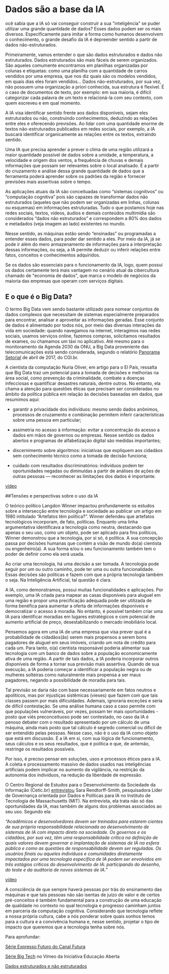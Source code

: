 # Dados são a base da IA

ocê sabia que a IA só vai conseguir construir a sua "inteligência" se puder utilizar uma grande quantidade de dados? Esses dados podem ser os mais diversos. Especificamente para imitar a forma como humanos desenvolvem o conhecimento, o grande desafio da IA é depreender sentido a partir de dados não-estruturados. 

Primeiramente, vamos entender o que são dados estruturados e dados não estruturados. Dados estruturados são mais fáceis de serem organizados. São aqueles comumente encontramos em planilhas organizadas por colunas e etiquetas: como uma planilha com a quantidade de carros vendidos por uma empresa, que nos diz quais são os modelos vendidos, em quais dias eles foram vendidos... Dados não-estruturados, por sua vez, não possuem uma organização a priori conhecida, sua estrutura é flexível. É o caso de documentos de texto, por exemplo: em sua maioria, é difícil categorizar cada palavra de um texto e relacioná-la com seu contexto, com quem escreveu e em qual momento.

A IA visa identificar sentido frente aos dados disponíveis, sejam eles estruturados ou não, construindo conhecimentos, deduzindo as relações entre eles e oferecendo previsões. Ao lidar com uma quantidade enorme de textos não-estruturados publicados em redes sociais, por exemplo, a IA buscará identificar organicamente as relações entre os textos, extraindo sentido. 

Uma IA que precisa aprender a prever o clima de uma região utilizará a maior quantidade possível de dados sobre a umidade, a temperatura, a velocidade e origem dos ventos, a frequência de chuvas e demais informações que possam ser relevantes sobre o local analisado. É a partir do cruzamento e análise dessa grande quantidade de dados que a ferramenta poderá aprender sobre os padrões da região e fornecer previsões mais assertivas sobre o tempo. 

As aplicações atuais da IA são conceituadas como “sistemas cognitivos” ou “computação cognitiva” pois são capazes de transformar dados não estruturados (aqueles que não podem ser organizadas em linhas, colunas ou esquemas) em informações estruturadas. Tudo o que postamos hoje nas redes sociais, textos, vídeos, áudios e demais conteúdos multimídia são considerados “dados não estruturados” e correspondem a 80% dos dados e metadados (veja imagem ao lado) existentes no mundo.

Nesse sentido, as máquinas estão sendo “ensinadas” ou programadas a entender esses dados, para poder dar sentido a eles. Por meio da IA, já se pode ir além do mero armazenamento de informações para a interpretação dessas informações, ou seja, a IA permite deduzir ou inferir relações entre fatos, conceitos e conhecimentos adquiridos. 

Se os dados são essenciais para o funcionamento da IA, logo, quem possui os dados certamente terá mais vantagem no cenário atual da cibercultura chamado de "economia de dados", que marca o modelo de negócios da maioria das empresas que operam com serviços digitais. 

## E o que é o Big Data?

O termo Big Data vem sendo bastante utilizado para nomear conjuntos de dados complexos que necessitam de sistemas especialmente preparados para encontrar, analisar e aproveitar as informações geradas. Esse conjunto de dados é alimentado por todos nós, por meio das diversas interações da vida em sociedade: quando navegamos na internet,  interagimos nas redes sociais, usamos serviços online, fazemos compras, solicitamos resultados de exames, ou chamamos um táxi no aplicativo. Até mesmo para o monitoramento da Agenda 2030 da ONU, a Big Data proveniente das telecomunicações está sendo considerada, segundo o relatório [Panorama Setorial](https://nic.br/media/docs/publicacoes/1/Panorama_Setorial_12.pdf) de abril de 2017, do CGI.br.

A cientista da computação Nuria Oliver, em artigo para o El País, ressalta que Big Data traz um potencial para a tomada de decisões e melhorias na área social, como prevenção da criminalidade, combate a doenças infecciosas e quantificar desastres naturais, dentre outros. No entanto, ela chama a atenção para questões éticas que precisam ser consideradas no âmbito da política pública em relação às decisões baseadas em dados, que resumimos aqui:

* garantir a privacidade dos indivíduos: mesmo sendo dados anônimos, processos de cruzamento e combinação permitem inferir características sobre uma pessoa em particular;

* assimetria no acesso à informação: evitar a concentração do acesso a dados em mãos de governos ou empresas. Nesse sentido os dados abertos e programas de alfabetização digital são medidas importantes;

* discernimento sobre algoritmos: iniciativas que expliquem aos cidadãos sem conhecimento técnico como a tomada de decisão funciona;

* cuidado com resultados discriminatórios: indivíduos podem ter oportunidades negadas ou diminuídas a partir de análises de ações de outras pessoas — reconhecer as limitações dos dados é importante.

[vídeo](https://youtu.be/qN_-sltGFOw)

##Tensões e perspectivas sobre o uso da IA

O teórico político Langdon Winner impactou profundamente os estudos sobre a intersecção entre tecnologia e sociedade ao publicar um artigo em 1980 intitulado “Artefatos têm política?”. Winner defendeu que artefatos tecnológicos incorporam, de fato, políticas. Enquanto uma linha argumentativa identificava a tecnologia como neutra, destacando que apenas o seu uso, como um objeto, pode ser aplicado para fins políticos, Winner demonstrou que a tecnologia, por si só, é política. A sua concepção passa por decisões humanas que contém a visão de mundo do(a) cientista ou engenheiro(a). A sua forma e/ou o seu funcionamento também tem o poder de definir como ela será usada. 

Ao criar uma tecnologia, há uma decisão a ser tomada. A tecnologia pode seguir por um ou outro caminho, pode ter uma ou outra funcionalidade. Essas decisões são políticas e fazem com que a própria tecnologia também o seja. Na Inteligência Artificial, tal questão é clara. 

A IA, como demonstramos, possui muitas funcionalidades e aplicações. Por exemplo, uma IA criada para mapear as casas disponíveis para aluguel em uma região e propor uma precificação adequada pode ser utilizada de forma benéfica para aumentar a oferta de informações disponíveis e democratizar o acesso à moradia. No entanto, é possível também criar uma IA para identificar moradias em lugares estratégicos e com potencial de aumento artificial de preço, desestabilizando o mercado imobiliário local. 

Pensemos agora em uma IA de uma empresa que visa prever qual é a probabilidade de cidadãos(ãs) serem mais propensos a serem bons pagadores de aluguel em seus imóveis, criando um nota de crédito para cada um. Para tanto, o(a) cientista responsável poderia alimentar sua tecnologia com um banco de dados sobre a população economicamente ativa de uma região. A partir de tais dados, a IA poderia incorporar outros disponíveis de forma a tornar sua previsão mais assertiva. Quando de sua execução, a IA poderia começar a identificar a população negra ou de mulheres solteiras como naturalmente mais propensa a ser maus pagadores, negando a possibilidade de moradia para tais. 

Tal previsão se daria não com base necessariamente em fatos neutros e apolíticos, mas por injustiças sistêmicas (vieses) que fazem com que tais classes passem por mais dificuldades. Ademais, ignoraria exceções e seria de difícil contestação. Se uma análise humana caso a caso permite com que populações vulneráveis, por vezes, possam ter mais oportunidades - posto que viés preconceituoso pode ser contestado, no caso da IA é penoso debater com o resultado apresentado por um cálculo de uma máquina, ainda mais posto que tal cálculo é segredo comercial ou difícil de ser entendido pelas pessoas. Nesse caso, não é o uso da IA como objeto que está em discussão. É a IA em si, com sua lógica de funcionamento, seus cálculos e os seus resultados, que é política e que, de antemão, restringe os resultados possíveis.

Por isso, é preciso pensar em soluções, usos e processos éticos para a IA. A coleta e processamento massivo de dados usados nas inteligências artificiais podem implicar no aumento da vigilância, na restrição da autonomia dos indivíduos, na redução da liberdade de expressão.

O Centro Regional de Estudos para o Desenvolvimento da Sociedade da Informação (Cetic.br) [entrevistou](https://nic.br/media/docs/publicacoes/1/Panorama_outubro_2018_online.pdf) Sara Rendtorff-Smith, pesquisadora Líder de Governança orientada por Dados e Políticas para IA no Instituto de Tecnologia de Massachusetts (MIT). Na entrevista, ela trata não só das oportunidades da IA, mas também de alguns dos problemas associados ao seu uso. Segundo ela:

*“Acadêmicos e desenvolvedores devem ser treinados  para  estarem  cientes  de  sua  própria  responsabilidade  relacionada  ao  desenvolvimento  de  sistemas  de  IA  com  impacto  direto  na  sociedade.  Os  governos  e  os  cidadãos,  por  sua  vez,  têm  uma  responsabilidade  crítica  na  definição de quais valores devem governar a implantação de sistemas de IA na esfera pública e como as questões de responsabilidade devem ser reguladas. Os usuários finais ou aqueles indivíduos e comunidades diretamente impactados por uma tecnologia específica de IA podem ser envolvidos em três estágios críticos do desenvolvimento de IA: participando do desenho, do teste e da auditoria de novos sistemas de IA.”*

[vídeo](https://youtu.be/ZiaOzzBWfy0)

A consciência de que sempre haverá pessoas por trás do ensinamento das máquinas e que tais pessoas não são isentas de juízo de valor e de certos pré-conceitos é também fundamental para a construção de uma educação de qualidade no contexto no qual tecnologia e progresso caminham juntos em parceria da computação cognitiva. Considerando que tecnologia reflete a nossa própria cultura, cabe a nós ponderar sobre quais sonhos temos para a cultura e a convivência humana e, nesse sentido, projetar o tipo de impacto que queremos que a tecnologia tenha sobre nós.

Para aprofundar:

[Série Expresso Futuro do Canal Futura](http://www.futuraplay.org/video/inteligencia-artificial/368898/)

[Série Big Tech](https://vimeo.com/showcase/7266190) no Vímeo da Iniciativa Educação Aberta 

[Dados estruturados e não estruturados](https://universidadedatecnologia.com.br/dados-estruturados-e-nao-estruturados/)